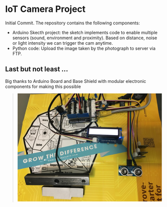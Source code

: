 # IoT Camera Project 

Initial Commit.  The repository contains the following components:

* Arduino Skecth project: the sketch implements code to enable multiple sensors (sound, environment and proximity). Based on distance, noise or light intensity we can trigger the cam anytime. 
* Python code: Upload the image taken by the photograph to server via FTP.

## Last but not least ... 

Big thanks to Arduino Board and Base Shield with modular electronic components for making this possible 

>![Grove Kit](https://raw.githubusercontent.com/egomez99/IoT-Camera/master/IoT-Camera-LG.jpg)
